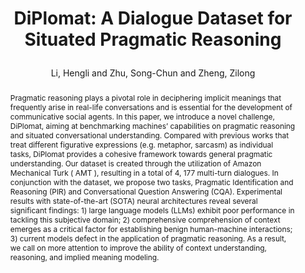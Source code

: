 ---
layout: pub
type: inproceedings
title: >
    DiPlomat: A Dialogue Dataset for Situated Pragmatic Reasoning
author: Li, Hengli and Zhu, Song-Chun and Zheng, Zilong
arxiv: '2306.09030'
abbr: NeurIPS'23
correspondence: Zheng, Zilong
website: https://diplomat-dataset.github.io/
booktitle: NeurIPS D&B Track
# booktitle: The Thirty-Seventh Annual Conference on Neural Information Processing Systems Datasets and Benchmarks Track (NeurIPS D&B Track)
year: 2023
selected: false
code: https://github.com/diplomat-dataset/diplomat
abstract: >
    Pragmatic reasoning plays a pivotal role in deciphering implicit meanings that frequently arise in real-life conversations and is essential for the development of communicative social agents. In this paper, we introduce a novel challenge, DiPlomat, aiming at benchmarking machines’ capabilities on pragmatic reasoning and situated conversational understanding. Compared with previous works that treat different figurative expressions (e.g. metaphor, sarcasm) as individual tasks, DiPlomat provides a cohesive framework towards general pragmatic understanding. Our dataset is created through the utilization of Amazon Mechanical Turk ( AMT ), resulting in a total of 4, 177 multi-turn dialogues. In conjunction with the dataset, we propose two tasks, Pragmatic Identification and Reasoning (PIR) and Conversational Question Answering (CQA). Experimental results with state-of-the-art (SOTA) neural architectures reveal several significant findings: 1) large language models (LLMs) exhibit poor performance in tackling this subjective domain; 2) comprehensive comprehension of context emerges as a critical factor for establishing benign human-machine interactions; 3) current models defect in the application of pragmatic reasoning. As a result, we call on more attention to improve the ability of context understanding, reasoning, and implied meaning modeling.
bibtex: >
    @inproceedings{li2023diplomat,
        title={DiPlomat: A Dialogue Dataset for Situated Pragmatic Reasoning},
        author={Li, Hengli and Zhu, Song-Chun and Zheng, Zilong},
        booktitle={The Thirty-Seventh Annual Conference on Neural Information Processing Systems Datasets and Benchmarks Track (NeurIPS D&B 2023)},
        year={2023}
    } 
---